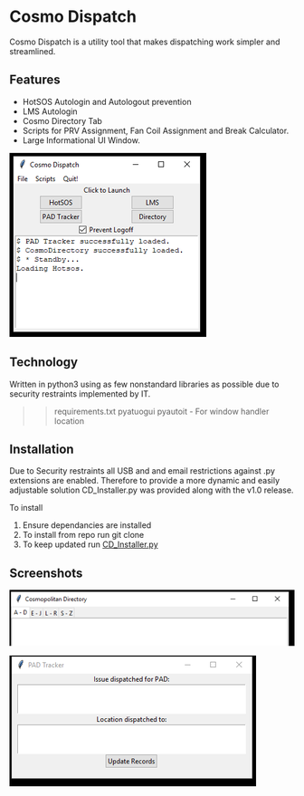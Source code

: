 # Cosmo Dispatch

Cosmo Dispatch is a utility tool that makes dispatching work simpler and streamlined.

## Features
* HotSOS Autologin and Autologout prevention
* LMS Autologin
* Cosmo Directory Tab
* Scripts for PRV Assignment, Fan Coil Assignment and Break Calculator.
* Large Informational UI Window.

![Main_UI](/screenshots/main_ui_w_info.PNG "Main UI Screen")

## Technology
Written in python3 using as few nonstandard libraries as possible due to security restraints implemented by IT. 
>> requirements.txt
>> pyatuogui
>> pyautoit - For window handler location

## Installation
Due to Security restraints all USB and and email restrictions against .py extensions are enabled. Therefore to provide a more dynamic and easily adjustable solution CD_Installer.py was provided along with the v1.0 release.

To install
1) Ensure dependancies are installed
2) To install from repo run git clone
3) To keep updated run [CD_Installer.py](/CD_Installer.py)

## Screenshots
![Directory](/screenshots/directory_ui.png "Directory Screen")

![PAD_Tracker](/screenshots/pad_tracker.png "PAD Tracker Screen")
